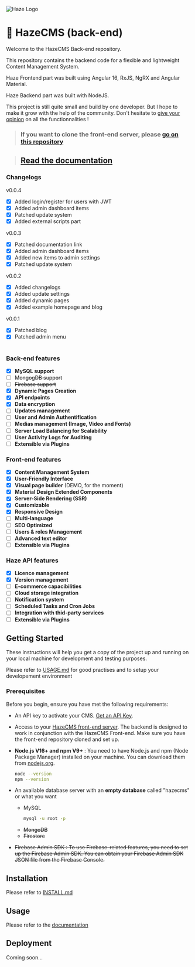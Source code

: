 ![Haze Logo](https://firebasestorage.googleapis.com/v0/b/haze-cms.appspot.com/o/haze__brand-line.png?alt=media&token=b6271507-8b28-4c44-b144-63c1b8a153c0)

# 🚀 HazeCMS (back-end)

Welcome to the HazeCMS Back-end repository.

This repository contains the backend code for a flexible and lightweight Content Management System.

Haze Frontend part was built using Angular 16, RxJS, NgRX and Angular Material.

Haze Backend part was built with NodeJS.

This project is still quite small and build by one developer. But I hope to make it grow with the help of the community. Don't hesitate to [give your opinion](https://github.com/techfever-soft/hazecms-backend/issues) on all the functionnalities !

> ### If you want to clone the front-end server, please [go on this repository](https://github.com/techfever-soft/hazecms-frontend)

> ## [Read the documentation](https://docs.hazecms.com)

### Changelogs

v0.0.4

- [x] Added login/register for users with JWT
- [x] Added admin dashboard items
- [x] Patched update system
- [x] Added external scripts part

v0.0.3

- [x] Patched documentation link
- [x] Added admin dashboard items
- [x] Added new items to admin settings
- [x] Patched update system

v0.0.2

- [x] Added changelogs
- [x] Added update settings
- [x] Added dynamic pages
- [x] Added example homepage and blog

v0.0.1

- [x] Patched blog
- [x] Patched admin menu

#

### Back-end features

- [x] **MySQL support**
- [ ] ~~MongogDB support~~
- [ ] ~~Firebase support~~
- [x] **Dynamic Pages Creation**
- [x] **API endpoints**
- [x] **Data encryption**
- [ ] **Updates management**
- [ ] **User and Admin Authentification**
- [ ] **Medias management (Image, Video and Fonts)**
- [ ] **Server Load Balancing for Scalability**
- [ ] **User Activity Logs for Auditing**
- [ ] **Extensible via Plugins**

### Front-end features

- [x] **Content Management System**
- [x] **User-Friendly Interface**
- [x] **Visual page builder** (DEMO, for the moment)
- [x] **Material Design Extended Components**
- [x] **Server-Side Rendering (SSR)**
- [x] **Customizable**
- [x] **Responsive Design**
- [ ] **Multi-language**
- [ ] **SEO Optimized**
- [ ] **Users & roles Management**
- [ ] **Advanced text editor**
- [ ] **Extensible via Plugins**

### Haze API features

- [x] **Licence management**
- [x] **Version management**
- [ ] **E-commerce capacibilities**
- [ ] **Cloud storage integration**
- [ ] **Notification system**
- [ ] **Scheduled Tasks and Cron Jobs**
- [ ] **Integration with thid-party services**
- [ ] **Extensible via Plugins**

## Getting Started

These instructions will help you get a copy of the project up and running on your local machine for development and testing purposes.

Please refer to [USAGE.md](https://github.com/techfever-soft/hazecms-backend/blob/main/USAGE.md) for good practises and to setup your developement environment

### Prerequisites

Before you begin, ensure you have met the following requirements:

- An API key to activate your CMS. [Get an API Key](https://hazecms.com).

- Access to your [HazeCMS front-end server](https://github.com/techfever-soft/hazecms-frontend). The backend is designed to work in conjunction with the HazeCMS Front-end. Make sure you have the front-end repository cloned and set up.

- **Node.js V16+ and npm V9+** : You need to have Node.js and npm (Node Package Manager) installed on your machine. You can download them from [nodejs.org](https://nodejs.org/).

  ```bash
  node --version
  npm --version
  ```

- An available database server with an **empty database** called "hazecms" or what you want

  - MySQL
    ```bash
    mysql -u root -p
    ```
  - ~~MongoDB~~
  - ~~Firestore~~

- ~~Firebase Admin SDK : To use Firebase-related features, you need to set up the Firebase Admin SDK. You can obtain your Firebase Admin SDK JSON file from the Firebase Console.~~

## Installation

Please refer to [INSTALL.md](https://github.com/techfever-soft/hazecms-backend/blob/main/INSTALL.md)

## Usage

Please refer to the [documentation](https://hazecms/documentation)

## Deployment

Coming soon...
